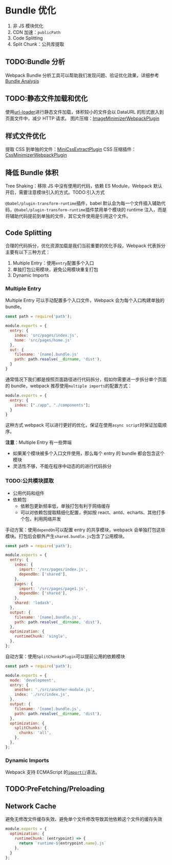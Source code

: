 # Bundle 优化

1. 非 JS 模块优化
2. CDN 加速：`publicPath`
3. Code Splitting
4. Split Chunk：公共库提取

## TODO:Bundle 分析

Webpack Bundle 分析工具可以帮助我们发现问题、验证优化效果，详细参考[Bundle Analysis](https://webpack.js.org/guides/code-splitting/#bundle-analysis)

## TODO:静态文件加载和优化

使用[url-loader](https://webpack.js.org/loaders/url-loader/)进行静态文件加载，体积较小的文件会以 DataURL 的形式嵌入到页面文件中，减少 HTTP 请求。
图片压缩：[ImageMinimizerWebpackPlugin](https://webpack.js.org/plugins/image-minimizer-webpack-plugin/)

## 样式文件优化

提取 CSS 到单独的文件：[MiniCssExtractPlugin](https://webpack.js.org/plugins/mini-css-extract-plugin/)
CSS 压缩插件：[CssMinimizerWebpackPlugin](https://webpack.js.org/plugins/css-minimizer-webpack-plugin/)

## 降低 Bundle 体积

Tree Shaking：移除 JS 中没有使用的代码，依赖 ES Module，Webpack 默认开启，需要注意模块引入的方式。TODO:引入方式

`@babel/plugin-transform-runtime`插件，babel 默认会为每一个文件插入辅助代码，`@babel/plugin-transform-runtime`插件禁用单个模块的 runtime 注入，而是将辅助代码提前到单独的文件，其它文件使用是引用这个文件。

## Code Splitting

合理的代码拆分，优化资源加载是我们当前重要的优化手段，Webpack 代表拆分主要有以下三种方式：

1. Multiple Entry：使用`entry`配置多个入口
2. 单独打包公用模块，避免公用模块重复打包
3. Dynamic Imports

### Multiple Entry

Multiple Entry 可以手动配置多个入口文件，Webpack 会为每个入口构建单独的 bundle。

```JavaScript
const path = require('path');

module.exports = {
  entry: {
    index: 'src/pages/index.js',
    home: 'src/pages/home.js'
  },
  out: {
    filename: '[name].bundle.js'
    path: path.resolve(__dirname, 'dist'),
  }
}
```

通常情况下我们都是按照页面路径进行代码拆分，假如你需要进一步拆分单个页面的 bundle，webpack 推荐使用`multiple imports`的配置方式：

```js
module.exports = {
  entry: {
    index: ["./app", "./components"];
  }
}
```

这种方式 webpack 可以进行更好的优化，保证在使用`async script`时保证加载顺序。

**注意**：Multiple Entry 有一些弊端

- 如果某个模块被多个入口文件使用，那么每个 entry 的 bundle 都会包含这个模块
- 灵活性不够，不能在程序中动态的的进行代码拆分

### TODO:公共模块提取

- 公用代码和组件
- 依赖包
  - 依赖包更新频率低，单独打包有利于网络缓存
  - 可以对依赖包提取精细化配置，例如按 react、antd、echarts、其他打多个包，利用网络并发

手动方案：使用`dependOn`可以配置 entry 的共享模块，webpack 会单独打包这些模块。打包后会额外产生`shared.bundle.js`包含了公用模块。

```JavaScript
const path = require('path');

module.exports = {
  entry: {
    index: {
      import: '/src/pages/index.js',
      dependOn: ['shared'],
    },
    pages: {
      import: '/src/pages/page1.js',
      dependOn: ['shared'],
    },
    shared: 'lodash',
  },
  output: {
    filename: '[name].bundle.js',
    path: path.resolve(__dirname, 'dist'),
  },
  optimization: {
    runtimeChunk: 'single',
  },
};
```

自动方案：使用`SplitChunksPlugin`可以提前公用的依赖模块

```JavaScript
const path = require('path');

module.exports = {
  mode: 'development',
  entry: {
    another: './src/another-module.js',
    index: './src/index.js',
  },
  output: {
    filename: '[name].bundle.js',
    path: path.resolve(__dirname, 'dist'),
  },
  optimization: {
    splitChunks: {
      chunks: 'all',
    },
  },
};
```

### Dynamic Imports

Webpack 支持 ECMAScript 的[`import()`](../../02-JavaScript/03.Modular/ESM.md#dynamic-import)语法。

## TODO:PreFetching/Preloading

## Network Cache

避免无修改文件缓存失效、避免单个文件修改导致其他依赖这个文件的缓存失效

```JavaScript
module.exports = {
  optimization: {
    runtimeChunk: (entrypoint) => {
      return `runtime-${entrypoint.name}.js`
    },
  }
};
```
